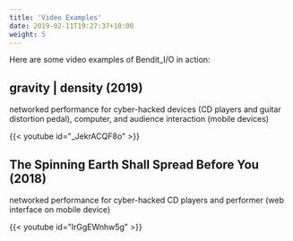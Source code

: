 ```yaml
---
title: 'Video Examples'
date: 2019-02-11T19:27:37+10:00
weight: 5
---
```


Here are some video examples of Bendit_I/O in action:

## gravity | density (2019)
networked performance for cyber-hacked devices (CD players and guitar distortion pedal), computer, and audience interaction (mobile devices)

{{< youtube id="_JekrACQF8o" >}}



## The Spinning Earth Shall Spread Before You (2018)
networked performance for cyber-hacked CD players and performer (web interface on mobile device)

{{< youtube id="IrGgEWnhw5g" >}}